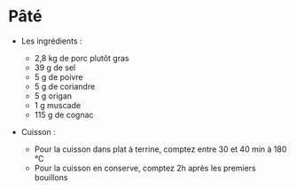 # Pâté         
* Les ingrédients :
	* 2,8 kg de porc plutôt gras
	* 39 g de sel
	* 5 g de poivre
	* 5 g de coriandre
	* 5 g origan
	* 1 g muscade
	* 115 g de cognac

* Cuisson :
	* Pour la cuisson dans plat à terrine, comptez entre 30 et 40 min à 180 °C
	* Pour la cuisson en conserve, comptez 2h après les premiers bouillons
